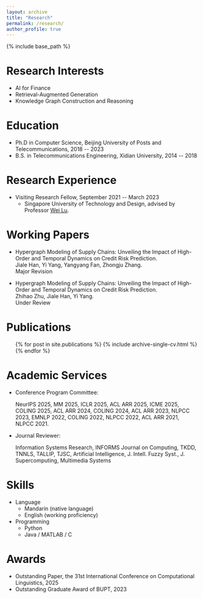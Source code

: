 ```yaml
---
layout: archive
title: "Research"
permalink: /research/
author_profile: true
---
```


{% include base_path %}


Research Interests
======
* AI for Finance
* Retrieval-Augmented Generation
* Knowledge Graph Construction and Reasoning


Education
======
* Ph.D in Computer Science, Beijing University of Posts and Telecommunications, 2018 -- 2023
* B.S. in Telecommunications Engineering, Xidian University, 2014 -- 2018


Research Experience
======
* Visiting Research Fellow, September 2021 -- March 2023
  * Singapore University of Technology and Design, advised by Professor [Wei Lu](https://istd.sutd.edu.sg/people/faculty/lu-wei).
  

Working Papers
======
+ Hypergraph Modeling of Supply Chains: Unveiling the Impact of High-Order and Temporal Dynamics on Credit Risk Prediction.    
Jiale Han, Yi Yang, Yangyang Fan, Zhongju Zhang.   
Major Revision
  
+ Hypergraph Modeling of Supply Chains: Unveiling the Impact of High-Order and Temporal Dynamics on Credit Risk Prediction.    
Zhihao Zhu, Jiale Han, Yi Yang.  
Under Review
  

Publications
======
  <ul>{% for post in site.publications %}
    {% include archive-single-cv.html %}
  {% endfor %}</ul>



Academic Services
======
* Conference Program Committee:
  
  NeurIPS 2025, MM 2025, ICLR 2025, ACL ARR 2025, ICME 2025, COLING 2025, ACL ARR 2024, COLING 2024, ACL ARR 2023, NLPCC 2023, EMNLP 2022, COLING 2022, NLPCC 2022, ACL ARR 2021, NLPCC 2021.

* Journal Reviewer:
  
  Information Systems Research, INFORMS Journal on Computing, TKDD, TNNLS, TALLIP, TJSC, Artificial Intelligence, J. Intell. Fuzzy Syst., J. Supercomputing, Multimedia Systems
  

Skills
======
* Language
  * Mandarin (native language)
  * English (working proficiency)
* Programming
  * Python
  * Java / MATLAB / C


Awards
=====
* Outstanding Paper, the 31st International Conference on Computational Linguistics, 2025
* Outstanding Graduate Award of BUPT, 2023